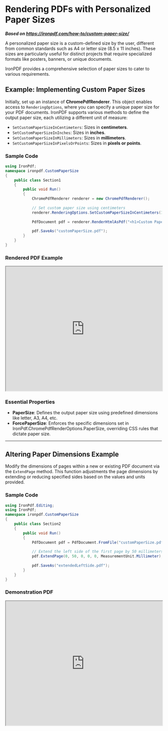 # Rendering PDFs with Personalized Paper Sizes

***Based on <https://ironpdf.com/how-to/custom-paper-size/>***


A personalized paper size is a custom-defined size by the user, different from common standards such as A4 or letter size (8.5 x 11 inches). These sizes are particularly useful for distinct projects that require specialized formats like posters, banners, or unique documents.

IronPDF provides a comprehensive selection of paper sizes to cater to various requirements.

## Example: Implementing Custom Paper Sizes

Initially, set up an instance of **ChromePdfRenderer**. This object enables access to `RenderingOptions`, where you can specify a unique paper size for your PDF documents. IronPDF supports various methods to define the output paper size, each utilizing a different unit of measure:

- `SetCustomPaperSizeInCentimeters`: Sizes in **centimeters**.
- `SetCustomPaperSizeInInches`: Sizes in **inches**.
- `SetCustomPaperSizeInMillimeters`: Sizes in **millimeters**.
- `SetCustomPaperSizeInPixelsOrPoints`: Sizes in **pixels or points**.

### Sample Code

```cs
using IronPdf;
namespace ironpdf.CustomPaperSize
{
    public class Section1
    {
        public void Run()
        {
            ChromePdfRenderer renderer = new ChromePdfRenderer();
            
            // Set custom paper size using centimeters
            renderer.RenderingOptions.SetCustomPaperSizeInCentimeters(15, 15);
            
            PdfDocument pdf = renderer.RenderHtmlAsPdf("<h1>Custom Paper Size</h1>");
            
            pdf.SaveAs("customPaperSize.pdf");
        }
    }
}
```

### Rendered PDF Example

<iframe loading="lazy" src="https://ironpdf.com/static-assets/pdf/how-to/custom-paper-size/customPaperSize.pdf#view=fit" width="100%" height="400px">
</iframe>

### Essential Properties

- **PaperSize**: Defines the output paper size using predefined dimensions like letter, A3, A4, etc.
- **ForcePaperSize**: Enforces the specific dimensions set in IronPdf.ChromePdfRenderOptions.PaperSize, overriding CSS rules that dictate paper size.

<hr>

## Altering Paper Dimensions Example

Modify the dimensions of pages within a new or existing PDF document via the `ExtendPage` method. This function adjustments the page dimensions by extending or reducing specified sides based on the values and units provided.

### Sample Code

```cs
using IronPdf.Editing;
using IronPdf;
namespace ironpdf.CustomPaperSize
{
    public class Section2
    {
        public void Run()
        {
            PdfDocument pdf = PdfDocument.FromFile("customPaperSize.pdf");
            
            // Extend the left side of the first page by 50 millimeters
            pdf.ExtendPage(0, 50, 0, 0, 0, MeasurementUnit.Millimeter);
            
            pdf.SaveAs("extendedLeftSide.pdf");
        }
    }
}
```

### Demonstration PDF

<iframe loading="lazy" src="https://ironpdf.com/static-assets/pdf/how-to/custom-paper-size/extendedLeftSide.pdf#view=fit" width="100%" height="400px">
</iframe>